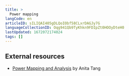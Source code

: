 ```yaml
---
title: >
  Power mapping
langCode: en
articleID: sILIQAI405gDLQoIObf58CLxrDAGJy7G
languageCollectionID: Oqg941Qb9TyKhkn9FDIpZt0HOOyDteH0
lastUpdated: 1672072174024
tags: []
---
```


## External resources

-   [Power Mapping and Analysis](https://commonslibrary.org/guide-power-mapping-and-analysis/) by Anita Tang